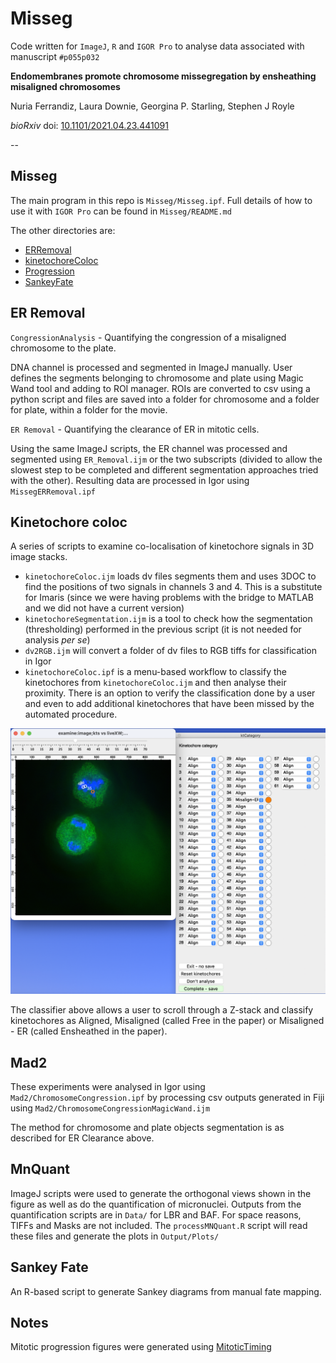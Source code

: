 # Misseg

Code written for `ImageJ`, `R` and `IGOR Pro` to analyse data associated with manuscript `#p055p032`

**Endomembranes promote chromosome missegregation by ensheathing misaligned chromosomes**

Nuria Ferrandiz, Laura Downie, Georgina P. Starling, Stephen J Royle

*bioRxiv* doi: [10.1101/2021.04.23.441091](https://doi.org/10.1101/2021.04.23.441091)

--

## Misseg

The main program in this repo is `Misseg/Misseg.ipf`.
Full details of how to use it with `IGOR Pro` can be found in `Misseg/README.md`

The other directories are:

- [ERRemoval](#er-removal)
- [kinetochoreColoc](#kinetochore-coloc)
- [Progression](#progression)
- [SankeyFate](#sankey-fate)

## ER Removal

`CongressionAnalysis` - Quantifying the congression of a misaligned chromosome to the plate.

DNA channel is processed and segmented in ImageJ manually.
User defines the segments belonging to chromosome and plate using Magic Wand tool and adding to ROI manager.
ROIs are converted to csv using a python script and files are saved into a folder for chromosome and a folder for plate, within a folder for the movie.

`ER Removal` - Quantifying the clearance of ER in mitotic cells.

Using the same ImageJ scripts, the ER channel was processed and segmented using `ER_Removal.ijm` or the two subscripts (divided to allow the slowest step to be completed and different segmentation approaches tried with the other).
Resulting data are processed in Igor using `MissegERRemoval.ipf`


## Kinetochore coloc

A series of scripts to examine co-localisation of kinetochore signals in 3D image stacks.

- `kinetochoreColoc.ijm` loads dv files segments them and uses 3DOC to find the positions of two signals in channels 3 and 4. This is a substitute for Imaris (since we were having problems with the bridge to MATLAB and we did not have a current version)
- `kinetochoreSegmentation.ijm` is a tool to check how the segmentation (thresholding) performed in the previous script (it is not needed for analysis _per se_)
- `dv2RGB.ijm` will convert a folder of dv files to RGB tiffs for classification in Igor
- `kinetochoreColoc.ipf` is a menu-based workflow to classify the kinetochores from `kinetochoreColoc.ijm` and then analyse their proximity. There is an option to verify the classification done by a user and even to add additional kinetochores that have been missed by the automated procedure.

![img](img/coloc.png?raw=true "image")

The classifier above allows a user to scroll through a Z-stack and classify kinetochores as Aligned, Misaligned (called Free in the paper) or Misaligned - ER (called Ensheathed in the paper).

## Mad2

These experiments were analysed in Igor using `Mad2/ChromosomeCongression.ipf` by processing csv outputs generated in Fiji using `Mad2/ChromosomeCongressionMagicWand.ijm`

The method for chromosome and plate objects segmentation is as described for ER Clearance above.

## MnQuant

ImageJ scripts were used to generate the orthogonal views shown in the figure as well as do the quantification of micronuclei.
Outputs from the quantification scripts are in `Data/` for LBR and BAF.
For space reasons, TIFFs and Masks are not included.
The `processMNQuant.R` script will read these files and generate the plots in `Output/Plots/`

## Sankey Fate

An R-based script to generate Sankey diagrams from manual fate mapping.

## Notes

Mitotic progression figures were generated using [MitoticTiming](https://github.com/quantixed/MitoticTiming)